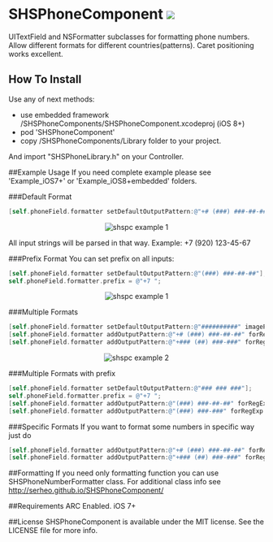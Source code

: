 SHSPhoneComponent <a href="https://travis-ci.org/Serheo/SHSPhoneComponent"><img src="https://travis-ci.org/Serheo/SHSPhoneComponent.png"/></a>
=================

UITextField and NSFormatter subclasses for formatting phone numbers. Allow different formats for different countries(patterns).
Caret positioning works excellent.

## How To Install
Use any of next methods:
- use embedded framework /SHSPhoneComponents/SHSPhoneComponent.xcodeproj (iOS 8+)
- pod 'SHSPhoneComponent' 
- copy /SHSPhoneComponents/Library folder to your project.

And import "SHSPhoneLibrary.h" on your Controller.

##Example Usage
If you need complete example please see 'Example_iOS7+' or 'Example_iOS8+embedded' folders.

###Default Format
``` objective-c
[self.phoneField.formatter setDefaultOutputPattern:@"+# (###) ###-##-##"];
```
<p align="center">
  <img src="http://serheo.github.io/SHSPhoneComponent/readme/r1.jpg" alt="shspc example 1"/>
</p>
All input strings will be parsed in that way. 
Example: +7 (920) 123-45-67

###Prefix Format
You can set prefix on all inputs:
``` objective-c
[self.phoneField.formatter setDefaultOutputPattern:@"(###) ###-##-##"];
self.phoneField.formatter.prefix = @"+7 ";
```
<p align="center">
  <img src="http://serheo.github.io/SHSPhoneComponent/readme/r7.jpg" alt="shspc example 1"/>
</p>


###Multiple Formats

``` objective-c
[self.phoneField.formatter setDefaultOutputPattern:@"##########" imagePath:nil];
[self.phoneField.formatter addOutputPattern:@"+# (###) ###-##-##" forRegExp:@"^7[0-689]\\d*$" imagePath:@"flagRU"];
[self.phoneField.formatter addOutputPattern:@"+### (##) ###-###" forRegExp:@"^374\\d*$" imagePath:@"flagAM"];
```

<p align="center">
  <img src="http://serheo.github.io/SHSPhoneComponent/readme/r2.jpg" alt="shspc example 2"/>
</p>

###Multiple Formats with prefix

``` objective-c
[self.phoneField.formatter setDefaultOutputPattern:@"### ### ###"];
self.phoneField.formatter.prefix = @"+7 ";
[self.phoneField.formatter addOutputPattern:@"(###) ###-##-##" forRegExp:@"^1\\d*$" imagePath:@"SHSPhoneImage.bundle/flag_ru"];
[self.phoneField.formatter addOutputPattern:@"(###) ###-###" forRegExp:@"^2\\d*$" imagePath:@"SHSPhoneImage.bundle/flag_ua"];
```
  
###Specific Formats
If you want to format some numbers in specific way just do
``` objective-c
[self.phoneField.formatter addOutputPattern:@"+# (###) ###-##-##" forRegExp:@"^7[0-689]\\d*$" imagePath:@"flagRU"];
[self.phoneField.formatter addOutputPattern:@"+### (##) ###-###" forRegExp:@"^374\\d*$" imagePath:@"flagAM"];
```

##Formatting
If you need only formatting function you can use SHSPhoneNumberFormatter class. 
For additional class info see http://serheo.github.io/SHSPhoneComponent/

##Requirements
ARC Enabled.
iOS 7+

##License
SHSPhoneComponent is available under the MIT license. See the LICENSE file for more info.

